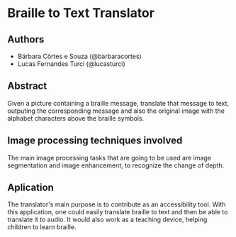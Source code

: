 # Braille to Text Translator

## Authors 
- Bárbara Côrtes e Souza (@barbaracortes)
- Lucas Fernandes Turci (@lucasturci)

## Abstract
Given a picture containing a braille message, translate that message to text, outputing the corresponding message and also the original image with the alphabet characters above the braille symbols.

## Image processing techniques involved
The main image processing tasks that are going to be used are image segmentation and image enhancement, to recognize the change of depth.

## Aplication
The translator's main purpose is to contribute as an accessibility tool. With this application, one could easily translate braille to text and then be able to translate it to audio. It would also work as a teaching device,  helping children to learn braille.